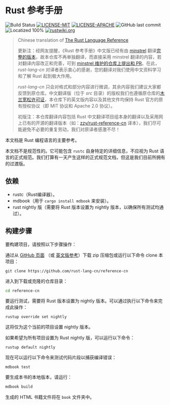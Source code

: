 # Rust 参考手册

![Build Status](https://github.com/rust-lang-cn/reference-cn/workflows/CI/badge.svg)
[![LICENSE-MIT](https://img.shields.io/badge/license-MIT-green)](https://raw.githubusercontent.com/rust-lang-cn/reference-cn/master/LICENSE-MIT)
[![LICENSE-APACHE](https://img.shields.io/badge/license-Apache%202-blue)](https://raw.githubusercontent.com/rust-lang-cn/reference-cn/master/LICENSE-APACHE)
![GitHub last commit](https://img.shields.io/github/last-commit/rust-lang-cn/reference-cn?color=gold)
![Locatized 100%](https://img.shields.io/badge/localized-100%25-purple)
[![rustwiki.org](https://img.shields.io/website?up_message=rustwiki.org&url=https%3A%2F%2Frustwiki.org)](https://rustwiki.org)

> Chinese translation of [The Rust Language Reference][github-en]
> 
> 更新注：经网友提醒，《Rust 参考手册》中文版已经有由 [minstrel] 翻译[完整的版本][full-version]，故本仓库不再单独翻译，而直接采用 minstrel 翻译的内容，若对翻译内容改正和完善，可到 [minstrel 维护的仓库上提出和 PR][full-version]。在此，*rust-lang-cn* 对译者表示衷心的感谢，您的翻译对我们使用中文资料学习和了解 Rust 起到极大作用。
>
> *rust-lang-cn* 只会对格式和部分内容进行微调，其余内容我们建议大家都反馈到原仓库。中文翻译版（位于 *src* 目录）的版权我们也遵循原仓库的[木兰宽松许可证][mulan]，本仓库下的英文版内容以及其他文件均保持 Rust 官方的原有授权协议（即 MIT 协议和 Apache 2.0 协议）。
>
> 初版注：本仓库翻译内容包括 Rust 中文翻译项目组本身的翻译以及采用网上已有的开源的翻译版本（如：[zzy/rust-reference-cn][zzy] 译本），我们尽可能避免不必要的重复劳动，我们对原译者感激不尽！

[github-en]: https://github.com/rust-lang/reference
[zzy]: https://github.com/zzy/rust-reference-zh-cn
[minstrel]: https://gitee.com/minstrel1977
[full-version]: https://gitee.com/minstrel1977/rust-reference
[mulan]: https://license.coscl.org.cn/MulanPSL2/

本文档是 Rust 编程语言的主要参考。

本文档不是规范性的。它可能包含 `rustc` 自身特定的详细信息，不应视为 Rust 语言的正式规范。我们打算有一天产生这样的正式规范文档，但这是我们目前所拥有的过渡版。

## 依赖

- rustc（Rust编译器）。
- mdbook（用于 `cargo install mdbook` 来安装）。
- rust nightly 版（需要将 Rust 版本设置为 nightly 版本，以确保所有测试均通过）。

## 构建步骤

要构建项目，请按照以下步骤操作：

通过从 [GitHub 页面](https://github.com/rust-lang-cn/reference-cn) （或 [英文版参考](https://github.com/rust-lang/reference)）下载 zip 压缩包或运行以下命令 clone 本项目：

```
git clone https://github.com/rust-lang-cn/reference-cn
```

进入到下载或克隆的仓库目录：

```sh
cd reference-cn
```

要运行测试，需要将 Rust 版本设置为 nightly 版本。可以通过执行以下命令来完成此操作：

```shell
rustup override set nightly
```

这将仅为这个当前的项目设置 nightly 版本。

如果希望为所有项目设置为 Rust nightly 版，可以运行以下命令：

```shell
rustup default nightly
```

现在可以运行以下命令来测试代码片段以捕获编译错误：

```shell
mdbook test
```

要生成本书的本地版本，请运行：

```sh
mdbook build
```

生成的 HTML 书籍文件将在 `book` 文件夹中。
